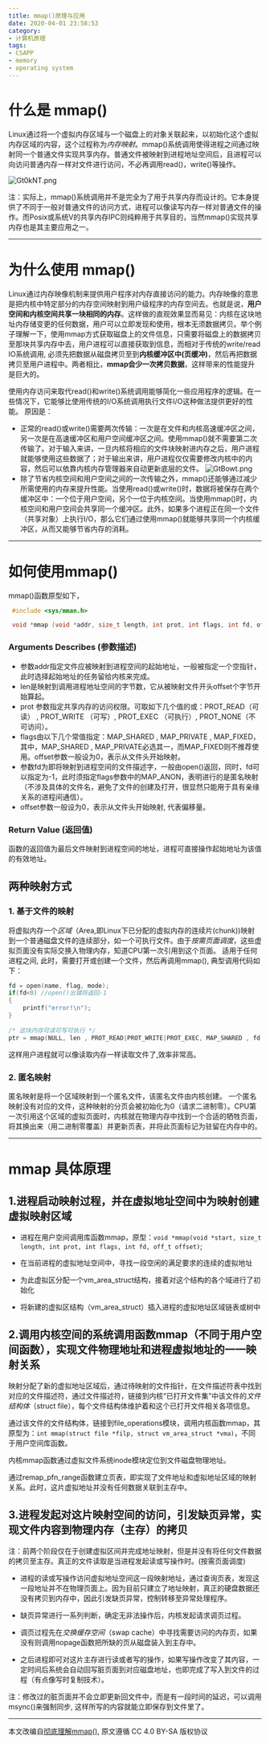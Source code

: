 ```yaml
---
title: mmap()原理与应用
date: 2020-04-01 23:58:53 
category: 
- 计算机原理
tags: 
- CSAPP 
- memory
- operating system
---
```


# 什么是 mmap()

Linux通过将一个虚拟内存区域与一个磁盘上的对象关联起来，以初始化这个虚拟内存区域的内容，这个过程称为*内存映射*。mmap()系统调用使得进程之间通过映射同一个普通文件实现共享内存。普通文件被映射到进程地址空间后，且进程可以向访问普通内存一样对文件进行访问，不必再调用read()，write()等操作。

![Gt0kNT.png](https://s1.ax1x.com/2020/04/02/Gt0kNT.png)

注：实际上，mmap()系统调用并不是完全为了用于共享内存而设计的。它本身提供了不同于一般对普通文件的访问方式，进程可以像读写内存一样对普通文件的操作。而Posix或系统V的共享内存IPC则纯粹用于共享目的，当然mmap()实现共享内存也是其主要应用之一。  

---
# 为什么使用 mmap()

Linux通过内存映像机制来提供用户程序对内存直接访问的能力。内存映像的意思是把内核中特定部分的内存空间映射到用户级程序的内存空间去。也就是说，**用户空间和内核空间共享一块相同的内存**。这样做的直观效果显而易见：内核在这块地址内存储变更的任何数据，用户可以立即发现和使用，根本无须数据拷贝。举个例子理解一下，使用mmap方式获取磁盘上的文件信息，只需要将磁盘上的数据拷贝至那块共享内存中去，用户进程可以直接获取到信息，而相对于传统的write/read　IO系统调用, 必须先把数据从磁盘拷贝至到**内核缓冲区中(页缓冲)**，然后再把数据拷贝至用户进程中。两者相比，**mmap会少一次拷贝数据**，这样带来的性能提升是巨大的。

使用内存访问来取代read()和write()系统调用能够简化一些应用程序的逻辑。在一些情况下，它能够比使用传统的I/O系统调用执行文件I/O这种做法提供更好的性能。
原因是：

- 正常的read()或write()需要两次传输：一次是在文件和内核高速缓冲区之间，另一次是在高速缓冲区和用户空间缓冲区之间。使用mmap()就不需要第二次传输了。对于输入来讲，一旦内核将相应的文件块映射进内存之后，用户进程就能够使用这些数据了；对于输出来讲，用户进程仅仅需要修改内核中的内容，然后可以依靠内核内存管理器来自动更新底层的文件。
![GtBowt.png](https://s1.ax1x.com/2020/04/02/GtBowt.png)
- 除了节省内核空间和用户空间之间的一次传输之外，mmap()还能够通过减少所需使用的内存来提升性能。当使用read()或write()时，数据将被保存在两个缓冲区中：一个位于用户空间，另个一位于内核空间。当使用mmap()时，内核空间和用户空间会共享同一个缓冲区。此外，如果多个进程正在同一个文件（共享对象）上执行I/O，那么它们通过使用mmap()就能够共享同一个内核缓冲区，从而又能够节省内存的消耗。

---
# 如何使用mmap()
mmap()函数原型如下，
```C
 #include <sys/mman.h>

 void *mmap (void *addr, size_t length, int prot, int flags, int fd, off_t offset);
```

### Arguments Describes (参数描述)

- 参数addr指定文件应被映射到进程空间的起始地址，一般被指定一个空指针，此时选择起始地址的任务留给内核来完成。
- len是映射到调用进程地址空间的字节数，它从被映射文件开头offset个字节开始算起。
- prot 参数指定共享内存的访问权限。可取如下几个值的或：PROT_READ（可读） , PROT_WRITE （可写）, PROT_EXEC （可执行）, PROT_NONE（不可访问）。
- flags由以下几个常值指定：MAP_SHARED , MAP_PRIVATE , MAP_FIXED，其中，MAP_SHARED , MAP_PRIVATE必选其一，而MAP_FIXED则不推荐使用。offset参数一般设为0，表示从文件头开始映射。
- 参数fd为即将映射到进程空间的文件描述字，一般由open()返回，同时，fd可以指定为-1，此时须指定flags参数中的MAP_ANON，表明进行的是匿名映射（不涉及具体的文件名，避免了文件的创建及打开，很显然只能用于具有亲缘关系的进程间通信）。
- offset参数一般设为0，表示从文件头开始映射, 代表偏移量。
  
### Return Value (返回值)

函数的返回值为最后文件映射到进程空间的地址，进程可直接操作起始地址为该值的有效地址。

## 两种映射方式

### 1. 基于文件的映射

将虚拟内存一个*区域*（Area,即Linux下已分配的虚拟内存的连续片(chunk))映射到一个普通磁盘文件的连续部分，如一个可执行文件。由于*按需页面调度*，这些虚拟页面没有实际交换入物理内存，知道CPU第一次引用到这个页面。
适用于任何进程之间, 此时，需要打开或创建一个文件，然后再调用mmap(), 典型调用代码如下：

```C
fd = open(name, flag, mode);
if(fd<0) //open()出错将返回-1
{
	printf("error!\n");
}
        
/* 这块内存可读可写可执行 */
ptr = mmap(NULL, len , PROT_READ|PROT_WRITE|PROT_EXEC, MAP_SHARED , fd , 0); 
```

这样用户进程就可以像读取内存一样读取文件了,效率非常高。

### 2. 匿名映射

匿名映射是将一个区域映射到一个匿名文件，该匿名文件由内核创建。
一个匿名映射没有对应的文件，这种映射的分页会被初始化为0（请求二进制零）。CPU第一次引用这个区域的虚拟页面时，内核就在物理内存中找到一个合适的牺牲页面，将其换出来（用二进制零覆盖）并更新页表，并将此页面标记为驻留在内存中的。  

---
# mmap 具体原理

## 1.进程启动映射过程，并在虚拟地址空间中为映射创建虚拟映射区域

- 进程在用户空间调用库函数mmap，原型：`void *mmap(void *start, size_t length, int prot, int flags, int fd, off_t offset)`;

- 在当前进程的虚拟地址空间中，寻找一段空闲的满足要求的连续的虚拟地址

- 为此虚拟区分配一个vm_area_struct结构，接着对这个结构的各个域进行了初始化

- 将新建的虚拟区结构（vm_area_struct）插入进程的虚拟地址区域链表或树中
  
## 2.调用内核空间的系统调用函数mmap（不同于用户空间函数），实现文件物理地址和进程虚拟地址的一一映射关系

映射分配了新的虚拟地址区域后，通过待映射的文件指针，在文件描述符表中找到对应的文件描述符，通过文件描述符，链接到内核“已打开文件集”中该文件的*文件结构体*（struct file），每个文件结构体维护着和这个已打开文件相关各项信息。

通过该文件的文件结构体，链接到file_operations模块，调用内核函数mmap，其原型为：`int mmap(struct file *filp, struct vm_area_struct *vma)`，不同于用户空间库函数。

内核mmap函数通过虚拟文件系统inode模块定位到文件磁盘物理地址。

通过remap_pfn_range函数建立页表，即实现了文件地址和虚拟地址区域的映射关系。此时，这片虚拟地址并没有任何数据关联到主存中。

## 3.进程发起对这片映射空间的访问，引发缺页异常，实现文件内容到物理内存（主存）的拷贝

注：前两个阶段仅在于创建虚拟区间并完成地址映射，但是并没有将任何文件数据的拷贝至主存。真正的文件读取是当进程发起读或写操作时。(按需页面调度)

- 进程的读或写操作访问虚拟地址空间这一段映射地址，通过查询页表，发现这一段地址并不在物理页面上。因为目前只建立了地址映射，真正的硬盘数据还没有拷贝到内存中，因此引发缺页异常，控制转移至异常处理程序。

- 缺页异常进行一系列判断，确定无非法操作后，内核发起请求调页过程。

- 调页过程先在*交换缓存空间*（swap cache）中寻找需要访问的内存页，如果没有则调用nopage函数把所缺的页从磁盘装入到主存中。

- 之后进程即可对这片主存进行读或者写的操作，如果写操作改变了其内容，一定时间后系统会自动回写脏页面到对应磁盘地址，也即完成了写入到文件的过程（有点像写时复制技术）。

注：修改过的脏页面并不会立即更新回文件中，而是有一段时间的延迟，可以调用msync()来强制同步, 这样所写的内容就能立即保存到文件里了。


---
本文改编自[彻底理解mmap()](https://blog.csdn.net/Holy_666/article/details/86532671), 原文遵循 CC 4.0 BY-SA 版权协议

